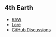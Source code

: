 <article class="root">

# 4th Earth

- [RAW](https://raw.4th.earth/)
- [Lore](https://lore.4th.earth/)
- [GitHub Discussions](https://github.com/4th-earth/site-fourth-earth/discussions)

</article>
